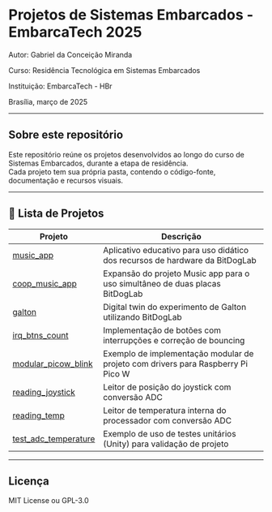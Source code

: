 # Projetos de Sistemas Embarcados - EmbarcaTech 2025

Autor: Gabriel da Conceição Miranda

Curso: Residência Tecnológica em Sistemas Embarcados

Instituição: EmbarcaTech - HBr

Brasília, março de 2025

---

## Sobre este repositório

Este repositório reúne os projetos desenvolvidos ao longo do curso de Sistemas Embarcados, durante a etapa de residência.  
Cada projeto tem sua própria pasta, contendo o código-fonte, documentação e recursos visuais.

---

## 📂 Lista de Projetos

| Projeto | Descrição |
|---------|-----------|
| [music_app](./music_app/) | Aplicativo educativo para uso didático dos recursos de hardware da BitDogLab |
| [coop_music_app](./coop_music_app/) | Expansão do projeto Music app para o uso simultâneo de duas placas BitDogLab |
| [galton](./galton/) | Digital twin do experimento de Galton utilizando BitDogLab |
| [irq_btns_count](./irq_btns_count/) | Implementação de botões com interrupções e correção de bouncing |
| [modular_picow_blink](./modular_picow_blink/) | Exemplo de implementação modular de projeto com drivers para Raspberry Pi Pico W |
| [reading_joystick](./reading_joystick/) | Leitor de posição do joystick com conversão ADC |
| [reading_temp](./reading_temp/) | Leitor de temperatura interna do processador com conversão ADC |
| [test_adc_temperature](./test_adc_temperature/) | Exemplo de uso de testes unitários (Unity) para validação de projeto |

---

## Licença

MIT License ou GPL-3.0

